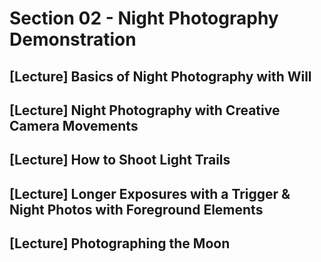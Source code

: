 # Section 02 - Night Photography Demonstration

## [Lecture] Basics of Night Photography with Will

## [Lecture] Night Photography with Creative Camera Movements

## [Lecture] How to Shoot Light Trails

## [Lecture] Longer Exposures with a Trigger & Night Photos with Foreground Elements

## [Lecture] Photographing the Moon
